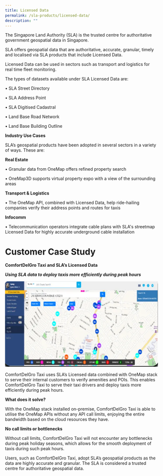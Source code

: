 ```yaml
---
title: Licensed Data
permalink: /sla-products/licensed-data/
description: ""
---
```

The Singapore Land Authority (SLA) is the trusted centre for authoritative government geospatial data in Singapore. 

SLA offers geospatial data that are authoritative, accurate, granular, timely and localised via SLA products that include Licensed Data. 
 
Licensed Data can be used in sectors such as transport and logistics for real time fleet monitoring. 

The types of datasets available under SLA Licensed Data are: 

• SLA Street Directory

• SLA Address Point

• SLA Digitised Cadastral

• Land Base Road Network

• Land Base Building Outline



**Industry Use Cases**

SLA’s geospatial products have been adopted in several sectors in a variety of ways. These are:  

**Real Estate**

• Granular data from OneMap offers refined property search

• OneMap3D supports virtual property expo with a view of the surrounding areas 

 
**Transport & Logistics**

• The OneMap API, combined with Licensed Data, help ride-hailing companies verify their address points and routes for taxis

**Infocomm**

• Telecommunication operators integrate cable plans with SLA's streetmap Licensed Data for highly accurate underground cable installation



# Customer Case Study

**ComfortDelGro Taxi and SLA’s Licensed Data**  

**_Using SLA data to deploy taxis more efficiently during peak hours_**

![Licensed Data ComfortDelgro Case Study](/images/licensed%20data%20comfortdelgro%20case%20study.PNG)

ComfortDelGro Taxi uses SLA’s Licensed data combined with OneMap stack to serve their internal customers to verify amenities and POIs. This enables ComfortDelGro Taxi to serve their taxi drivers and deploy taxis more efficiently during peak hours.   

  

**What does it solve?**

With the OneMap stack installed on-premise, ComfortDelGro Taxi is able to utilise the OneMap APIs without any API call limits, enjoying the entire bandwidth based on the cloud resources they have. 

  

**No call limits or bottlenecks**

Without call limits, ComfortDelGro Taxi will not encounter any bottlenecks during peak holiday seasons, which allows for the smooth deployment of taxis during such peak hours. 

  

Users, such as ComfortDelGro Taxi, adopt SLA’s geospatial products as the data are highly accurate and granular. The SLA is considered a trusted centre for authoritative geospatial data.